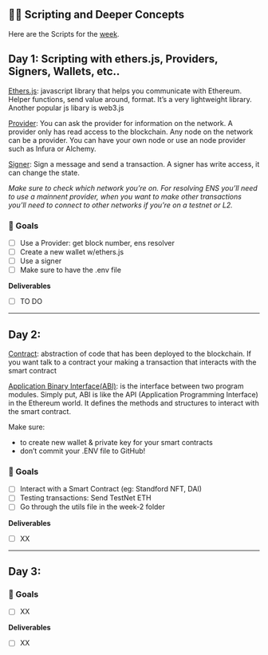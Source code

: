 ## 👩‍🚀 Scripting and Deeper Concepts 

Here are the Scripts for the [week](https://github.com/carletex/week2-scripts). 


## Day 1: Scripting with ethers.js, Providers, Signers, Wallets, etc..

[Ethers.js](https://docs.ethers.io/v5/): javascript library that helps you communicate with Ethereum. Helper functions, send value around, format. It’s a very lightweight library.
Another popular js libary is web3.js

[Provider](https://docs.ethers.io/v5/api/providers/): You can ask the provider for information on the network. A provider only has read access to the blockchain. Any node on the network can be a provider. You can have your own node or use an node provider such as Infura or Alchemy. 

[Signer](https://docs.ethers.io/v5/api/signer/): Sign a message and send a transaction. A signer has write access, it can change the state. 

*Make sure to check which network you’re on. For resolving ENS you’ll need to use a mainnent provider, when you want to make other transactions you’ll need to connect to other networks if you’re on a testnet or L2.*

### 🥅 Goals
- [ ] Use a Provider: get block number, ens resolver 
- [ ] Create a new wallet w/ethers.js
- [ ] Use a signer 
- [ ] Make sure to have the .env file 

**Deliverables**
- [ ] TO DO 

----

## Day 2: 

[Contract](https://docs.ethers.io/v5/api/contract/contract/): abstraction of code that has been deployed to the blockchain. If you want talk to a contract your making a transaction that interacts with the smart contract

[Application Binary Interface(ABI)](https://docs.ethers.io/v5/api/utils/abi/): is the interface between two program modules. Simply put, ABI is like the API (Application Programming Interface) in the Ethereum world. It defines the methods and structures to interact with the smart contract.

Make sure:
- to create new wallet & private key for your smart contracts
- don’t commit your .ENV file to GitHub! 

### 🥅 Goals
- [ ] Interact with a Smart Contract (eg: Standford NFT, DAI) 
- [ ] Testing transactions: Send TestNet ETH
- [ ] Go through the utils file in the week-2 folder

**Deliverables**
- [ ] XX

----

## Day 3: 

### 🥅 Goals
- [ ] XX

**Deliverables**
- [ ] XX
